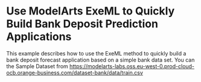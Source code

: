# Use ModelArts ExeML to Quickly Build Bank Deposit Prediction Applications

This example describes how to use the ExeML method to quickly build a bank deposit forecast application based on a simple bank data set. You can the Sample Dataset from https://modelarts-labs.oss.eu-west-0.prod-cloud-ocb.orange-business.com/dataset-bank/data/train.csv

